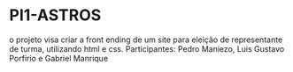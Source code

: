 # PI1-ASTROS
o projeto visa criar a front ending de um site para eleição de representante de turma, utilizando html e css.
Participantes: Pedro Maniezo, Luis Gustavo Porfirio e Gabriel Manrique
